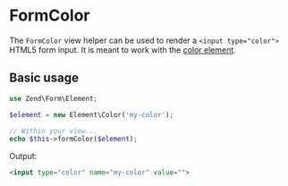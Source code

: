 # FormColor

The `FormColor` view helper can be used to render a `<input type="color">` HTML5
form input. It is meant to work with the [color element](../element/color.md).

## Basic usage

```php
use Zend\Form\Element;

$element = new Element\Color('my-color');

// Within your view...
echo $this->formColor($element);
```

Output:

```html
<input type="color" name="my-color" value="">
```
